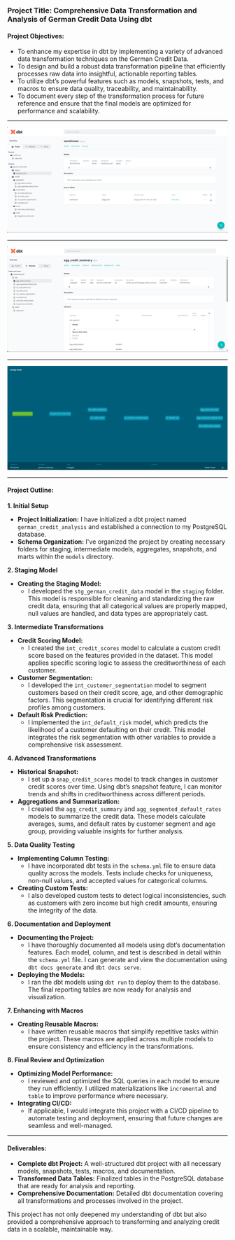 ### **Project Title: Comprehensive Data Transformation and Analysis of German Credit Data Using dbt**

#### **Project Objectives:**
- To enhance my expertise in dbt by implementing a variety of advanced data transformation techniques on the German Credit Data.
- To design and build a robust data transformation pipeline that efficiently processes raw data into insightful, actionable reporting tables.
- To utilize dbt’s powerful features such as models, snapshots, tests, and macros to ensure data quality, traceability, and maintainability.
- To document every step of the transformation process for future reference and ensure that the final models are optimized for performance and scalability.

---

![](assets/project_overview.png)

---

![](assets/database_overview.png)

---

![](assets/linear_graph.png)

---
#### **Project Outline:**

**1. Initial Setup**
   - **Project Initialization:** I have initialized a dbt project named `german_credit_analysis` and established a connection to my PostgreSQL database.
   - **Schema Organization:** I've organized the project by creating necessary folders for staging, intermediate models, aggregates, snapshots, and marts within the `models` directory.

**2. Staging Model**
   - **Creating the Staging Model:**
     - I developed the `stg_german_credit_data` model in the `staging` folder. This model is responsible for cleaning and standardizing the raw credit data, ensuring that all categorical values are properly mapped, null values are handled, and data types are appropriately cast.

**3. Intermediate Transformations**
   - **Credit Scoring Model:**
     - I created the `int_credit_scores` model to calculate a custom credit score based on the features provided in the dataset. This model applies specific scoring logic to assess the creditworthiness of each customer.
   - **Customer Segmentation:**
     - I developed the `int_customer_segmentation` model to segment customers based on their credit score, age, and other demographic factors. This segmentation is crucial for identifying different risk profiles among customers.
   - **Default Risk Prediction:**
     - I implemented the `int_default_risk` model, which predicts the likelihood of a customer defaulting on their credit. This model integrates the risk segmentation with other variables to provide a comprehensive risk assessment.

**4. Advanced Transformations**
   - **Historical Snapshot:**
     - I set up a `snap_credit_scores` model to track changes in customer credit scores over time. Using dbt’s snapshot feature, I can monitor trends and shifts in creditworthiness across different periods.
   - **Aggregations and Summarization:**
     - I created the `agg_credit_summary` and `agg_segmented_default_rates` models to summarize the credit data. These models calculate averages, sums, and default rates by customer segment and age group, providing valuable insights for further analysis.

**5. Data Quality Testing**
   - **Implementing Column Testing:**
     - I have incorporated dbt tests in the `schema.yml` file to ensure data quality across the models. Tests include checks for uniqueness, non-null values, and accepted values for categorical columns.
   - **Creating Custom Tests:**
     - I also developed custom tests to detect logical inconsistencies, such as customers with zero income but high credit amounts, ensuring the integrity of the data.

**6. Documentation and Deployment**
   - **Documenting the Project:**
     - I have thoroughly documented all models using dbt’s documentation features. Each model, column, and test is described in detail within the `schema.yml` file. I can generate and view the documentation using `dbt docs generate` and `dbt docs serve`.
   - **Deploying the Models:**
     - I ran the dbt models using `dbt run` to deploy them to the database. The final reporting tables are now ready for analysis and visualization.

**7. Enhancing with Macros**
   - **Creating Reusable Macros:**
     - I have written reusable macros that simplify repetitive tasks within the project. These macros are applied across multiple models to ensure consistency and efficiency in the transformations.

**8. Final Review and Optimization**
   - **Optimizing Model Performance:**
     - I reviewed and optimized the SQL queries in each model to ensure they run efficiently. I utilized materializations like `incremental` and `table` to improve performance where necessary.
   - **Integrating CI/CD:**
     - If applicable, I would integrate this project with a CI/CD pipeline to automate testing and deployment, ensuring that future changes are seamless and well-managed.

---

#### **Deliverables:**
- **Complete dbt Project:** A well-structured dbt project with all necessary models, snapshots, tests, macros, and documentation.
- **Transformed Data Tables:** Finalized tables in the PostgreSQL database that are ready for analysis and reporting.
- **Comprehensive Documentation:** Detailed dbt documentation covering all transformations and processes involved in the project.

This project has not only deepened my understanding of dbt but also provided a comprehensive approach to transforming and analyzing credit data in a scalable, maintainable way.